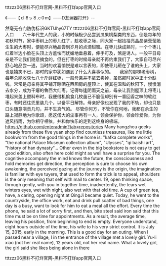 tttzzz06黑料不打烊官网-黑料不打烊app官网入口

《——【ｄ 8ｓ８.c０m】——D友澜器打开》--

然毫无吝门防伪标识GKTUhy67TY
tttzzz06黑料不打烊官网-黑料不打烊app官网入口　　六十年代生人的我，小的时候极少品尝到瓜果桃梨类的东西，倒是每年的初秋时节，家中枣树上的枣儿红了，趁收枣之际，同大家一起捡拾亮晶晶紫莹莹脆生生的大枣时，便能尽兴地品尝到岁月的点滴甜蜜。在枣儿快成熟时，一个个枣儿红着半边小脸在头顶上方羞怯而妩媚地垂悬着，伸手可及，煞是诱人。一般平日母亲是不让我们随意摘食的，但在打枣的时候母亲就不再约束我们了，大家自可尽兴舒心地品尝一通，当时的欢喜愉悦是难以言表的，即使枣儿砸在了谁的头上，大家也是嬉笑不已，那时的家中犹如遇到了什么大喜事似的。　　我家的那棵老枣树，每年总能收获七八十斤鲜红枣，一般母亲并不拿去卖掉，虽然那时家中正十分缺钱。常常是母亲将其平铺开晾晒在西厢房的屋顶上，使其在温和的秋阳下，慢慢消去水分，成为干瘪的鲁西大红枣。记得每逢阴雨天之前，母亲让我到屋顶上将枣儿堆起来盖上塑料布时，我便借机偷食几枚虽已不脆但却别有一番回香之味的软红枣，有时还往兜里装几个，以备平日解馋。母亲好像也发现了我的不轨，却也只是口头随意嗔责几句，并不生真气的。
尽管你何方，不管你在何地，我都在余生的路上寂静地为你歌颂，愿这偌大的尘事再有一人，领会保护你，领会珍爱你，为你遮风挡雨，为你相守相依。并和你快乐的走到这终身的极端。
https://github.com/enteradmin?tab=repositories
Many hangzhou geeks already from these five yuan shop find countless treasures, like me little bookworm from the good things in the home is: "kafka complete works", "the national Palace Museum collection album", "Ulysses", "qi baishi art", "history of han dynasty"...
Other even in the big bookstore is not easy to get good edition, also often here cold might as well have a surprise for you.
The cognitive accompany the mind knows the future, the consciousness and hold memories get direction, the perception is sure to choose his own awakening, the perceived gazing at the journey is the origin, the imagination is familiar with eye tuyere, that used to form the trick is to appeal, shoulders is the only meaning that self with mail to center.
19, open thinking space, through gently, with you in together time, inadvertently, the tears wet winters eyes, wet with night, also wet with that old time.
A cup of green tea, have, a caring, opening night at QingJi became quiet.
Today, he went to the countryside, the office work, eat and drink pull scatter of bad things, one day is a busy, want to look for him to eat a meal all the effort.
Every time the phone, he said a lot of sorry first, and then, bite steel said iron said that this time must be on time for appointments.
As a result, the average time, leaving his position, from beginning to end is empty.
Everyone understand, eight hours outside of the time, his wife to his very strict control.
It is July 15, 2015, early in the morning.
This is a good day for an outing.
When I passed near a village, I in the entrance of the village met a lovely girl.
Yu-li xiao (not her real name), 12 years old, not her real name.
What a lovely girl, the girl said she likes being alone in there




tttzzz06黑料不打烊官网-黑料不打烊app官网入口

